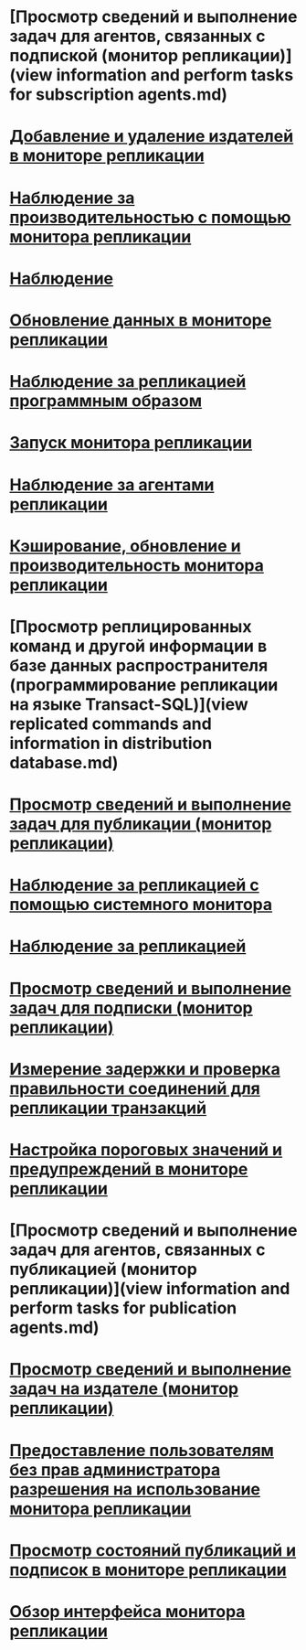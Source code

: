 # [Просмотр сведений и выполнение задач для агентов, связанных с подпиской (монитор репликации)](view information and perform tasks for subscription agents.md)
# [Добавление и удаление издателей в мониторе репликации](add-and-remove-publishers-from-replication-monitor.md)
# [Наблюдение за производительностью с помощью монитора репликации](monitor-performance-with-replication-monitor.md)
# [Наблюдение](monitoring-replication.md)
# [Обновление данных в мониторе репликации](refresh-data-in-replication-monitor.md)
# [Наблюдение за репликацией программным образом](programmatically-monitor-replication.md)
# [Запуск монитора репликации](start-the-replication-monitor.md)
# [Наблюдение за агентами репликации](monitor-replication-agents.md)
# [Кэширование, обновление и производительность монитора репликации](caching-refresh-and-replication-monitor-performance.md)
# [Просмотр реплицированных команд и другой информации в базе данных распространителя (программирование репликации на языке Transact-SQL)](view replicated commands and information in distribution database.md)
# [Просмотр сведений и выполнение задач для публикации (монитор репликации)](view-information-and-perform-tasks-for-a-publication-replication-monitor.md)
# [Наблюдение за репликацией с помощью системного монитора](monitoring-replication-with-system-monitor.md)
# [Наблюдение за репликацией](monitoring-replication-overview.md)
# [Просмотр сведений и выполнение задач для подписки (монитор репликации)](view-information-and-perform-tasks-for-a-subscription-replication-monitor.md)
# [Измерение задержки и проверка правильности соединений для репликации транзакций](measure-latency-and-validate-connections-for-transactional-replication.md)
# [Настройка пороговых значений и предупреждений в мониторе репликации](set-thresholds-and-warnings-in-replication-monitor.md)
# [Просмотр сведений и выполнение задач для агентов, связанных с публикацией (монитор репликации)](view information and perform tasks for publication agents.md)
# [Просмотр сведений и выполнение задач на издателе (монитор репликации)](view-information-and-perform-tasks-for-a-publisher-replication-monitor.md)
# [Предоставление пользователям без прав администратора разрешения на использование монитора репликации](allow-non-administrators-to-use-replication-monitor.md)
# [Просмотр состояний публикаций и подписок в мониторе репликации](view-publication-and-subscription-status-in-replication-monitor.md)
# [Обзор интерфейса монитора репликации](overview-of-the-replication-monitor-interface.md)
